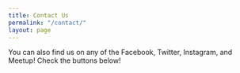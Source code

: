 ```yaml
---
title: Contact Us
permalink: "/contact/"
layout: page
---
```


<script type="text/javascript" src="https://form.jotform.us/jsform/72746138723158"></script>


You can also find us on any of the Facebook, Twitter, Instagram, and Meetup! Check the buttons below!
